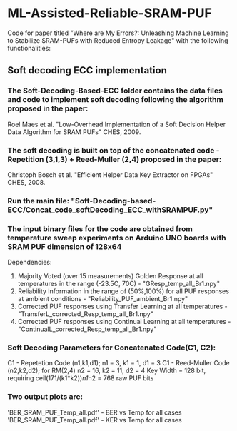 # ML-Assisted-Reliable-SRAM-PUF
Code for paper titled "Where are My Errors?: Unleashing Machine Learning to Stabilize SRAM-PUFs with Reduced Entropy Leakage" with the following functionalities:

## Soft decoding ECC implementation 

### The Soft-Decoding-Based-ECC folder contains the data files and code to implement soft decoding following the algorithm proposed in the paper:

  Roel Maes et al. "Low-Overhead Implementation of a Soft Decision Helper Data Algorithm for SRAM PUFs" CHES, 2009.
  
### The soft decoding is built on top of the concatenated code - Repetition (3,1,3) + Reed-Muller (2,4) proposed in the paper:

  Christoph Bosch et al. "Efficient Helper Data Key Extractor on FPGAs" CHES, 2008.

### Run the main file: "Soft-Decoding-based-ECC/Concat_code_softDecoding_ECC_withSRAMPUF.py" 

### The input binary files for the code are obtained from temperature sweep experiments on Arduino UNO boards with SRAM PUF dimension of 128x64
Dependencies: 
1) Majority Voted (over 15 measurements) Golden Response at all temperatures in the range (-23.5C, 70C) - "GResp_temp_all_Br1.npy"
2) Reliability Information in the range of (50%,100%) for all PUF responses at ambient conditions - "Reliability_PUF_ambient_Br1.npy"
3) Corrected PUF responses using Transfer Learning at all temperatures - "TransferL_corrected_Resp_temp_all_Br1.npy"
4) Corrected PUF responses using Continual Learning at all temperatures - "ContinualL_corrected_Resp_temp_all_Br1.npy"

### Soft Decoding Parameters for Concatenated Code(C1, C2):
C1 - Repetetion Code (n1,k1,d1); n1 = 3, k1 = 1, d1 = 3
C1 - Reed-Muller Code (n2,k2,d2); for RM(2,4) n2 = 16, k2 = 11, d2 = 4
Key Width = 128 bit, requiring ceil(171/(k1*k2))*n1*n2 = 768 raw PUF bits

### Two output plots are:
'BER_SRAM_PUF_Temp_all.pdf' - BER vs Temp for all cases
'BER_SRAM_PUF_Temp_all.pdf' - KER vs Temp for all cases
